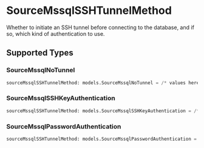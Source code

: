 # SourceMssqlSSHTunnelMethod

Whether to initiate an SSH tunnel before connecting to the database, and if so, which kind of authentication to use.


## Supported Types

### SourceMssqlNoTunnel

```python
sourceMssqlSSHTunnelMethod: models.SourceMssqlNoTunnel = /* values here */
```

### SourceMssqlSSHKeyAuthentication

```python
sourceMssqlSSHTunnelMethod: models.SourceMssqlSSHKeyAuthentication = /* values here */
```

### SourceMssqlPasswordAuthentication

```python
sourceMssqlSSHTunnelMethod: models.SourceMssqlPasswordAuthentication = /* values here */
```

